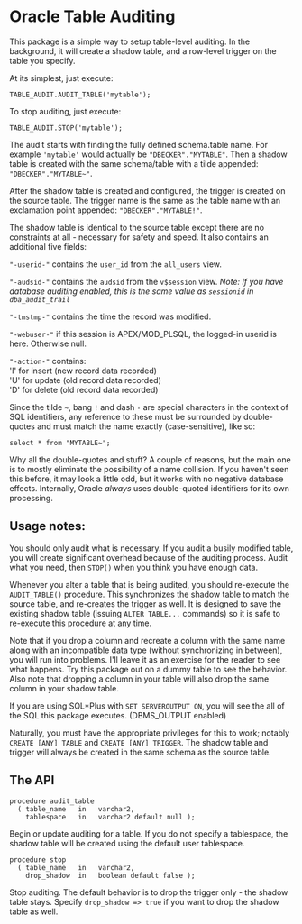 Oracle Table Auditing
=====================

This package is a simple way to setup table-level auditing. In the background,
it will create a shadow table, and a row-level trigger on the table you specify.

At its simplest, just execute:

    TABLE_AUDIT.AUDIT_TABLE('mytable');

To stop auditing, just execute:

    TABLE_AUDIT.STOP('mytable');

The audit starts with finding the fully defined schema.table name. For example
`'mytable'` would actually be `"DBECKER"."MYTABLE"`. Then a shadow table is created
with the same schema/table with a tilde appended: `"DBECKER"."MYTABLE~"`.

After the shadow table is created and configured, the trigger is created on the
source table. The trigger name is the same as the table name with an exclamation
point appended: `"DBECKER"."MYTABLE!"`.

The shadow table is identical to the source table except there are no
constraints at all - necessary for safety and speed. It also contains
an additional five fields:

`"-userid-"` contains the `user_id` from the `all_users` view.

`"-audsid-"` contains the `audsid` from the `v$session` view.
*Note: If you have database auditing enabled, this is the same value as `sessionid` in `dba_audit_trail`*

`"-tmstmp-"` contains the time the record was modified.

`"-webuser-"` if this session is APEX/MOD_PLSQL, the logged-in userid is here. Otherwise null.

`"-action-"` contains:  
'I' for insert (new record data recorded)  
'U' for update (old record data recorded)  
'D' for delete (old record data recorded)

Since the tilde `~`, bang `!` and dash `-` are special characters in the context of
SQL identifiers, any reference to these must be surrounded by double-quotes
and must match the name exactly (case-sensitive), like so:

    select * from "MYTABLE~";

Why all the double-quotes and stuff? A couple of reasons, but the main one is to
mostly eliminate the possibility of a name collision. If you haven't seen this
before, it may look a little odd, but it works with no negative database effects. Internally, Oracle *always* uses double-quoted identifiers for its own processing.

Usage notes:
------------

You should only audit what is necessary. If you audit a busily modified
table, you will create significant overhead because of the auditing process.
Audit what you need, then `STOP()` when you think you have enough data.

Whenever you alter a table that is being audited, you should re-execute
the `AUDIT_TABLE()` procedure. This synchronizes the shadow table
to match the source table, and re-creates the trigger as well. It is
designed to save the existing shadow table (issuing `ALTER TABLE...` commands)
so it is safe to re-execute this procedure at any time.

Note that if you drop a column and recreate a column with the same name
along with an incompatible data type (without synchronizing in between), you
will run into problems. I'll leave it as an exercise for the reader to
see what happens. Try this package out on a dummy table to see the behavior.
Also note that dropping a column in your table will also drop the same
column in your shadow table.

If you are using SQL*Plus with `SET SERVEROUTPUT ON`, you will see
the all of the SQL this package executes. (DBMS_OUTPUT enabled)

Naturally, you must have the appropriate privileges for this to work;
notably `CREATE [ANY] TABLE` and `CREATE [ANY] TRIGGER`. The shadow table
and trigger will always be created in the same schema as the source
table.

The API
----------
    procedure audit_table
      ( table_name   in   varchar2,
        tablespace   in   varchar2 default null );

Begin or update auditing for a table. If you do not specify a tablespace,
the shadow table will be created using the default user tablespace.

    procedure stop
      ( table_name   in   varchar2,
        drop_shadow  in   boolean default false );

Stop auditing. The default behavior is to drop the trigger only - the shadow table stays.
Specify `drop_shadow => true` if you want to drop the shadow table as well.
